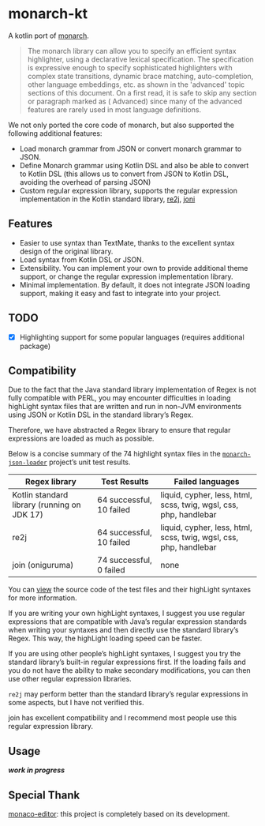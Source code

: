 # monarch-kt

A kotlin port of [monarch](https://microsoft.github.io/monaco-editor/monarch.html).

> The monarch library can allow you to specify an efficient syntax highlighter, using a declarative lexical
specification. The specification is expressive enough to specify sophisticated highlighters
with complex state transitions, dynamic brace matching, auto-completion, other language embeddings, etc. as shown in
the 'advanced' topic sections of this document. On a first read, it is safe to skip any section or paragraph marked as (
Advanced) since many of the advanced features are rarely used in most language definitions.

We not only ported the core code of monarch, but also supported the following additional features:

- Load monarch grammar from JSON or convert monarch grammar to JSON.
- Define Monarch grammar using Kotlin DSL and also be able to convert to Kotlin DSL (this allows us to convert from JSON to Kotlin DSL, avoiding the overhead of parsing JSON)
- Custom regular expression library, supports the regular expression implementation in the Kotlin standard library, [re2j](https://github.com/google/re2j), [joni](https://github.com/jruby/joni)

## Features

- Easier to use syntax than TextMate, thanks to the excellent syntax design of the original library.
- Load syntax from Kotlin DSL or JSON.
- Extensibility. You can implement your own to provide additional theme support, or change the regular expression implementation library.
- Minimal implementation. By default, it does not integrate JSON loading support, making it easy and fast to integrate into your project.

## TODO
- [x] Highlighting support for some popular languages (requires additional package)

## Compatibility

Due to the fact that the Java standard library implementation of Regex is not fully compatible with PERL, you may encounter difficulties in loading highLight syntax files that are written and run in non-JVM environments using JSON or Kotlin DSL in the standard library’s Regex.

Therefore, we have abstracted a Regex library to ensure that regular expressions are loaded as much as possible.

Below is a concise summary of the 74 highlight syntax files in the [`monarch-json-loader`](./monarch-json-loader) project’s unit test results.

| Regex library                               | Test Results             | Failed languages                                                  | 
|---------------------------------------------|--------------------------|-------------------------------------------------------------------|
| Kotlin standard library (running on JDK 17) | 64 successful, 10 failed | liquid, cypher, less, html, scss, twig, wgsl, css, php, handlebar |
| re2j                                        | 64 successful, 10 failed | liquid, cypher, less, html, scss, twig, wgsl, css, php, handlebar |
| join (oniguruma)                            | 74 successful, 0 failed  | none                                                              |

You can [view](./monarch-json-loader/src/test) the source code of the test files and their highLight syntaxes for more information.

If you are writing your own highLight syntaxes, I suggest you use regular expressions that are compatible with Java’s regular expression standards when writing your syntaxes and then directly use the standard library’s Regex. This way, the highLight loading speed can be faster.

If you are using other people’s highLight syntaxes, I suggest you try the standard library’s built-in regular expressions first. If the loading fails and you do not have the ability to make secondary modifications, you can then use other regular expression libraries.

`re2j` may perform better than the standard library’s regular expressions in some aspects, but I have not verified this. 

join has excellent compatibility and I recommend most people use this regular expression library.

## Usage

**_work in progress_**

## Special Thank

  [monaco-editor](https://github.com/microsoft/monaco-editor): this project is completely based on its development.
